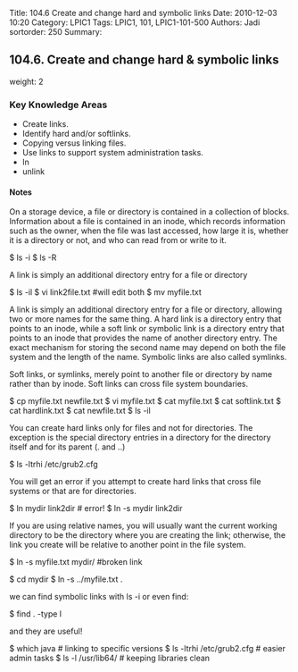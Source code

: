 Title: 104.6 Create and change hard and symbolic links
Date: 2010-12-03 10:20
Category: LPIC1
Tags: LPIC1, 101, LPIC1-101-500
Authors: Jadi
sortorder: 250
Summary: 
## 104.6. Create and change hard & symbolic links

weight: 2

### Key Knowledge Areas

* Create links.
* Identify hard and/or softlinks.
* Copying versus linking files.
* Use links to support system administration tasks.
* ln
* unlink

#### Notes

On a storage device, a file or directory is contained in a collection of blocks. Information about a file is contained in an inode, which records information such as the owner, when the file was last accessed, how large it is, whether it is a directory or not, and who can read from or write to it.

$ ls -i $ ls -R

A link is simply an additional directory entry for a file or directory

$ ls -il $ vi link2file.txt \#will edit both $ mv myfile.txt

A link is simply an additional directory entry for a file or directory, allowing two or more names for the same thing. A hard link is a directory entry that points to an inode, while a soft link or symbolic link is a directory entry that points to an inode that provides the name of another directory entry. The exact mechanism for storing the second name may depend on both the file system and the length of the name. Symbolic links are also called symlinks.

Soft links, or symlinks, merely point to another file or directory by name rather than by inode. Soft links can cross file system boundaries.

$ cp myfile.txt newfile.txt $ vi myfile.txt $ cat myfile.txt $ cat softlink.txt $ cat hardlink.txt $ cat newfile.txt $ ls -il

You can create hard links only for files and not for directories. The exception is the special directory entries in a directory for the directory itself and for its parent \(. and ..\)

$ ls -ltrhi /etc/grub2.cfg

You will get an error if you attempt to create hard links that cross file systems or that are for directories.

$ ln mydir link2dir \# error! $ ln -s mydir link2dir

If you are using relative names, you will usually want the current working directory to be the directory where you are creating the link; otherwise, the link you create will be relative to another point in the file system.

$ ln -s myfile.txt mydir/ \#broken link

$ cd mydir $ ln -s ../myfile.txt .

we can find symbolic links with ls -i or even find:

$ find . -type l

and they are useful!

$ which java \# linking to specific versions $ ls -ltrhi /etc/grub2.cfg \# easier admin tasks $ ls -l /usr/lib64/ \# keeping libraries clean

